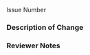 
Issue Number
<!-- Format is # followed by your issue number-->

### Description of Change
<!-- Please provide a description of the change here. What are your code changes intended to update, correct, or remove? -->

### Reviewer Notes
<!-- Please provide any special notes for the reviewer. -->
